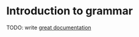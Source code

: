 # Introduction to grammar

TODO: write [great documentation](http://jacobian.org/writing/great-documentation/what-to-write/)
